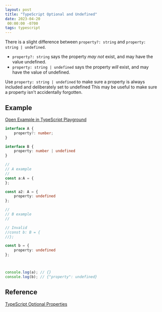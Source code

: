 ```yaml
---
layout: post
title: "TypeScript Optional and Undefined"
date: 2023-04-20
 00:00:00 -0700
tags: typescript
---
```


There is a slight difference between `property?: string` and `property: string | undefined`.

- `property?: string` says the property _may not_ exist, and may have the value undefined.
- `property: string | undefined` says the property _will_ exist, and may have the value of undefined.

Use `property: string | undefined` to make sure a property is always included and deliberately set to undefined This may be useful to make sure a property isn't accidentally forgotten.

## Example

[Open Example in TypeScript Playground](https://www.typescriptlang.org/play?#code/JYOwLgpgTgZghgYwgAgILIN4Chm+QBygHt9owBPAfgC5kQBXAWwCNoBuLAXyy1ElkQoAQphx5CJMuVoMW0ZAB9k9EABMIMUBFVceAej1YDaZBAAecRvgA2EI4YREQAZzDI41dAF5RnDlkcXNzgAJlpvUTwCYlIoCloVdU0QbS5-A3tkEXNLGzsMzIBJEAA3OGtgHQNA12RmWhEfbAM-Hhq3ZmQmsVwJWPjlNQ0tHVaeAKdnIlsAOmsiAHMACjgASjZkYwxuGumIOcWl5nXNvUwAIj6pc4Sh5O1OIA)

```typescript
interface A {
    property?: number;
}

interface B {
    property: number | undefined
}

//
// A example
//
const a:A = {
};

const a2: A = {
    property: undefined
};

//
// B example
//

// Invalid
//const b: B = {
//};

const b = {
    property: undefined
};



console.log(a); // {}
console.log(b); // {"property": undefined}
```


## Reference

[TypeScript Optional Properties](https://www.typescriptlang.org/docs/handbook/2/everyday-types.html#optional-properties)